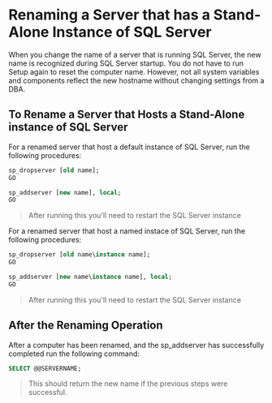# Renaming a Server that has a Stand-Alone Instance of SQL Server
When you change the name of a server that is running SQL Server, the new name is recognized during SQL Server startup. You do not have to run Setup again to reset the computer name. However,
not all system variables and components reflect the new hostname without changing settings from a DBA.

## To Rename a Server that Hosts a Stand-Alone instance of SQL Server
For a renamed server that host a default instance of SQL Server, run the following procedures:
```sql
sp_dropserver [old name];
GO

sp_addserver [new name], local;
GO
```
> After running this you'll need to restart the SQL Server instance

For a renamed server that host a named instace of SQL Server, run the following procedures:
```sql
sp_dropserver [old name\instance name];
GO

sp_addserver [new name\instance name], local;
GO
```
> After running this you'll need to restart the SQL Server instance

## After the Renaming Operation
After a computer has been renamed, and the sp_addserver has successfully completed run the following command:
```sql
SELECT @@SERVERNAME;
```
> This should return the new name if the previous steps were successful.

